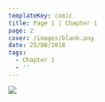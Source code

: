 ```yaml
---
templateKey: comic
title: Page 1 | Chapter 1
page: 2
cover: /images/blank.png
date: 25/08/2018
tags:
  - Chapter 1
  - ''
---
```

![](/images/0002.png)

